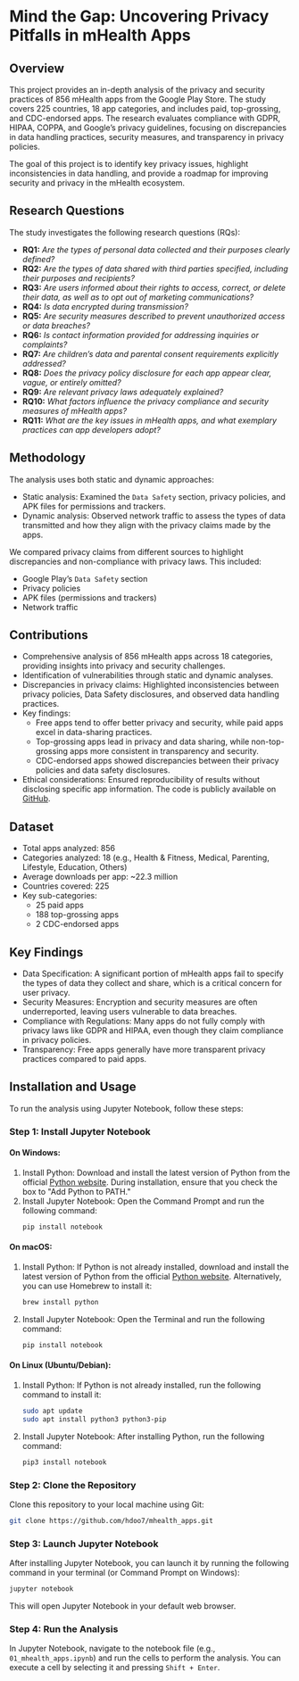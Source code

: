# Mind the Gap: Uncovering Privacy Pitfalls in mHealth Apps

## Overview
This project provides an in-depth analysis of the privacy and security practices of 856 mHealth apps from the Google Play Store. The study covers 225 countries, 18 app categories, and includes paid, top-grossing, and CDC-endorsed apps. The research evaluates compliance with GDPR, HIPAA, COPPA, and Google’s privacy guidelines, focusing on discrepancies in data handling practices, security measures, and transparency in privacy policies.

The goal of this project is to identify key privacy issues, highlight inconsistencies in data handling, and provide a roadmap for improving security and privacy in the mHealth ecosystem.

## Research Questions

The study investigates the following research questions (RQs):
- **RQ1:** *Are the types of personal data collected and their purposes clearly defined?*
- **RQ2:** *Are the types of data shared with third parties specified, including their purposes and recipients?* 
- **RQ3:** *Are users informed about their rights to access, correct, or delete their data, as well as to opt out of marketing communications?*
- **RQ4:** *Is data encrypted during transmission?* 
- **RQ5:** *Are security measures described to prevent unauthorized access or data breaches?*
- **RQ6:** *Is contact information provided for addressing inquiries or complaints?* 
- **RQ7:** *Are children’s data and parental consent requirements explicitly addressed?* 
- **RQ8:** *Does the privacy policy disclosure for each app appear clear, vague, or entirely omitted?* 
- **RQ9:** *Are relevant privacy laws adequately explained?* 
- **RQ10:** *What factors influence the privacy compliance and security measures of mHealth apps?* 
- **RQ11:** *What are the key issues in mHealth apps, and what exemplary practices can app developers adopt?* 

## Methodology
The analysis uses both static and dynamic approaches:
- Static analysis: Examined the `Data Safety` section, privacy policies, and APK files for permissions and trackers.
- Dynamic analysis: Observed network traffic to assess the types of data transmitted and how they align with the privacy claims made by the apps.

We compared privacy claims from different sources to highlight discrepancies and non-compliance with privacy laws. This included:
- Google Play’s `Data Safety` section
- Privacy policies
- APK files (permissions and trackers)
- Network traffic

## Contributions
- Comprehensive analysis of 856 mHealth apps across 18 categories, providing insights into privacy and security challenges.
- Identification of vulnerabilities through static and dynamic analyses.
- Discrepancies in privacy claims: Highlighted inconsistencies between privacy policies, Data Safety disclosures, and observed data handling practices.
- Key findings: 
  - Free apps tend to offer better privacy and security, while paid apps excel in data-sharing practices.
  - Top-grossing apps lead in privacy and data sharing, while non-top-grossing apps more consistent in transparency and security.
  - CDC-endorsed apps showed discrepancies between their privacy policies and data safety disclosures.
- Ethical considerations: Ensured reproducibility of results without disclosing specific app information. The code is publicly available on [GitHub](https://github.com/hdoo7/mhealth_apps).

## Dataset
- Total apps analyzed: 856
- Categories analyzed: 18 (e.g., Health & Fitness, Medical, Parenting, Lifestyle, Education, Others)
- Average downloads per app: ~22.3 million
- Countries covered: 225
- Key sub-categories: 
  - 25 paid apps
  - 188 top-grossing apps
  - 2 CDC-endorsed apps

## Key Findings
- Data Specification: A significant portion of mHealth apps fail to specify the types of data they collect and share, which is a critical concern for user privacy.
- Security Measures: Encryption and security measures are often underreported, leaving users vulnerable to data breaches.
- Compliance with Regulations: Many apps do not fully comply with privacy laws like GDPR and HIPAA, even though they claim compliance in privacy policies.
- Transparency: Free apps generally have more transparent privacy practices compared to paid apps.

## Installation and Usage

To run the analysis using Jupyter Notebook, follow these steps:

### Step 1: Install Jupyter Notebook
#### On Windows:
1. Install Python: Download and install the latest version of Python from the official [Python website](https://www.python.org/downloads/). During installation, ensure that you check the box to "Add Python to PATH."
2. Install Jupyter Notebook: Open the Command Prompt and run the following command:
   ```bash
   pip install notebook
   ```

#### On macOS:
1. Install Python: If Python is not already installed, download and install the latest version of Python from the official [Python website](https://www.python.org/downloads/). Alternatively, you can use Homebrew to install it:
   ```bash
   brew install python
   ```
2. Install Jupyter Notebook: Open the Terminal and run the following command:
   ```bash
   pip install notebook
   ```

#### On Linux (Ubuntu/Debian):
1. Install Python: If Python is not already installed, run the following command to install it:
   ```bash
   sudo apt update
   sudo apt install python3 python3-pip
   ```
2. Install Jupyter Notebook: After installing Python, run the following command:
   ```bash
   pip3 install notebook
   ```

### Step 2: Clone the Repository
Clone this repository to your local machine using Git:
```bash
git clone https://github.com/hdoo7/mhealth_apps.git
```

### Step 3: Launch Jupyter Notebook
After installing Jupyter Notebook, you can launch it by running the following command in your terminal (or Command Prompt on Windows):
```bash
jupyter notebook
```

This will open Jupyter Notebook in your default web browser.

### Step 4: Run the Analysis
In Jupyter Notebook, navigate to the notebook file (e.g., `01_mhealth_apps.ipynb`) and run the cells to perform the analysis. You can execute a cell by selecting it and pressing `Shift + Enter`.


